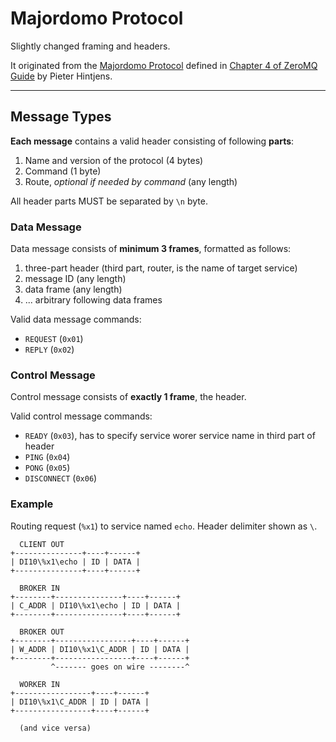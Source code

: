 # Majordomo Protocol

Slightly changed framing and headers.

It originated from the [Majordomo Protocol](https://rfc.zeromq.org/spec:7/MDP)
defined in [Chapter 4 of ZeroMQ Guide](http://zguide.zeromq.org/page:all#toc86)
by Pieter Hintjens.

---


## Message Types
**Each message** contains a valid header consisting of following **parts**:
1) Name and version of the protocol (4 bytes)
2) Command (1 byte)
3) Route, _optional if needed by command_ (any length)

All header parts MUST be separated by `\n` byte.

### Data Message
Data message consists of **minimum 3 frames**, formatted as follows:
1) three-part header (third part, router, is the name of target service)
2) message ID (any length)
3) data frame (any length)
4) ... arbitrary following data frames

Valid data message commands:
- `REQUEST` (`0x01`)
- `REPLY` (`0x02`)


### Control Message
Control message consists of **exactly 1 frame**, the header.

Valid control message commands:
- `READY` (`0x03`), has to specify service worer service name in third part of header
- `PING` (`0x04`)
- `PONG` (`0x05`)
- `DISCONNECT` (`0x06`)

### Example

Routing request (`%x1`) to service named `echo`. Header delimiter shown as `\`.

```
  CLIENT OUT
+---------------+----+------+
| DI10\%x1\echo | ID | DATA |
+---------------+----+------+

  BROKER IN
+--------+---------------+----+------+
| C_ADDR | DI10\%x1\echo | ID | DATA |
+--------+---------------+----+------+

  BROKER OUT
+--------+-----------------+----+------+
| W_ADDR | DI10\%x1\C_ADDR | ID | DATA |
+--------+-----------------+----+------+
         ^------- goes on wire --------^

  WORKER IN
+-----------------+----+------+
| DI10\%x1\C_ADDR | ID | DATA |
+-----------------+----+------+

  (and vice versa)
```
